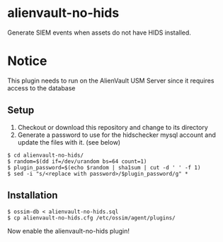 alienvault-no-hids
========================

Generate SIEM events when assets do not have HIDS installed.

# Notice
This plugin needs to run on the AlienVault USM Server since it requires access to the database

## Setup
1. Checkout or download this repository and change to its directory
2. Generate a password to use for the hidschecker mysql account and update the files with it. (see below)

```
$ cd alienvault-no-hids/
$ random=$(dd if=/dev/urandom bs=64 count=1)
$ plugin_password=$(echo $random | sha1sum | cut -d ' ' -f 1)
$ sed -i "s/<replace with password>/$plugin_password/g" *
```

## Installation

```
$ ossim-db < alienvault-no-hids.sql
$ cp alienvault-no-hids.cfg /etc/ossim/agent/plugins/
```

Now enable the alienvault-no-hids plugin!
